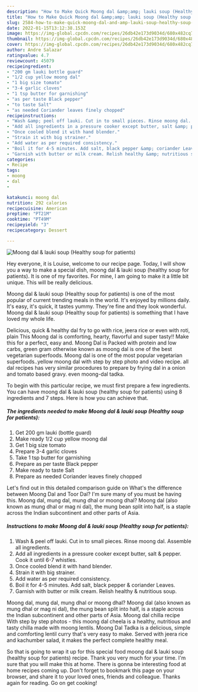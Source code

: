 ```yaml
---
description: "How to Make Quick Moong dal &amp;amp; lauki soup (Healthy soup for patients)"
title: "How to Make Quick Moong dal &amp;amp; lauki soup (Healthy soup for patients)"
slug: 2584-how-to-make-quick-moong-dal-and-amp-lauki-soup-healthy-soup-for-patients
date: 2022-01-15T13:12:38.153Z
image: https://img-global.cpcdn.com/recipes/26db42e173d9034d/680x482cq70/moong-dal-lauki-soup-healthy-soup-for-patients-recipe-main-photo.jpg
thumbnail: https://img-global.cpcdn.com/recipes/26db42e173d9034d/680x482cq70/moong-dal-lauki-soup-healthy-soup-for-patients-recipe-main-photo.jpg
cover: https://img-global.cpcdn.com/recipes/26db42e173d9034d/680x482cq70/moong-dal-lauki-soup-healthy-soup-for-patients-recipe-main-photo.jpg
author: Andre Salazar
ratingvalue: 4.7
reviewcount: 45079
recipeingredient:
- "200 gm lauki bottle guard"
- "1/2 cup yellow moong dal"
- "1 big size tomato"
- "3-4 garlic cloves"
- "1 tsp butter for garnishing"
- "as per taste Black pepper"
- "to taste Salt"
- "as needed Coriander leaves finely chopped"
recipeinstructions:
- "Wash &amp; peel off lauki. Cut in to small pieces. Rinse moong dal. Assemble all ingredients."
- "Add all ingredients in a pressure cooker except butter, salt &amp; pepper. Cook it until 6-7 whistles."
- "Once cooled blend it with hand blender."
- "Strain it with big strainer."
- "Add water as per required consistency."
- "Boil it for 4-5 minutes. Add salt, black pepper &amp; coriander Leaves."
- "Garnish with butter or milk cream. Relish healthy &amp; nutritious soup."
categories:
- Recipe
tags:
- moong
- dal
- 

katakunci: moong dal  
nutrition: 292 calories
recipecuisine: American
preptime: "PT21M"
cooktime: "PT49M"
recipeyield: "3"
recipecategory: Dessert

---
```



![Moong dal &amp; lauki soup (Healthy soup for patients)](https://img-global.cpcdn.com/recipes/26db42e173d9034d/680x482cq70/moong-dal-lauki-soup-healthy-soup-for-patients-recipe-main-photo.jpg)

Hey everyone, it is Louise, welcome to our recipe page. Today, I will show you a way to make a special dish, moong dal &amp; lauki soup (healthy soup for patients). It is one of my favorites. For mine, I am going to make it a little bit unique. This will be really delicious.

Moong dal &amp; lauki soup (Healthy soup for patients) is one of the most popular of current trending meals in the world. It's enjoyed by millions daily. It's easy, it's quick, it tastes yummy. They're fine and they look wonderful. Moong dal &amp; lauki soup (Healthy soup for patients) is something that I have loved my whole life.

Delicious, quick &amp; healthy dal fry to go with rice, jeera rice or even with roti, plain This Moong dal is comforting, hearty, flavorful and super tasty!! Make this for a perfect, easy and. Moong Dal is Packed with protein and low carbs, green gram otherwise known as moong dal is one of the best vegetarian superfoods. Moong dal is one of the most popular vegetarian superfoods..yellow moong dal with step by step photo and video recipe. all dal recipes has very similar procedures to prepare by frying dal in a onion and tomato based gravy. even moong-dal tadka.


To begin with this particular recipe, we must first prepare a few ingredients. You can have moong dal &amp; lauki soup (healthy soup for patients) using 8 ingredients and 7 steps. Here is how you can achieve that.

<!--inarticleads1-->

##### The ingredients needed to make Moong dal &amp; lauki soup (Healthy soup for patients):

1. Get 200 gm lauki (bottle guard)
1. Make ready 1/2 cup yellow moong dal
1. Get 1 big size tomato
1. Prepare 3-4 garlic cloves
1. Take 1 tsp butter for garnishing
1. Prepare as per taste Black pepper
1. Make ready to taste Salt
1. Prepare as needed Coriander leaves finely chopped


Let&#39;s find out in this detailed comparison guide on What&#39;s the difference between Moong Dal and Toor Dal? I&#39;m sure many of you must be having this. Moong dal, mung dal, mung dhal or moong dhal? Moong dal (also known as mung dhal or mag ni dal), the mung bean split into half, is a staple across the Indian subcontinent and other parts of Asia. 

<!--inarticleads2-->

##### Instructions to make Moong dal &amp; lauki soup (Healthy soup for patients):

1. Wash &amp; peel off lauki. Cut in to small pieces. Rinse moong dal. Assemble all ingredients.
1. Add all ingredients in a pressure cooker except butter, salt &amp; pepper. Cook it until 6-7 whistles.
1. Once cooled blend it with hand blender.
1. Strain it with big strainer.
1. Add water as per required consistency.
1. Boil it for 4-5 minutes. Add salt, black pepper &amp; coriander Leaves.
1. Garnish with butter or milk cream. Relish healthy &amp; nutritious soup.


Moong dal, mung dal, mung dhal or moong dhal? Moong dal (also known as mung dhal or mag ni dal), the mung bean split into half, is a staple across the Indian subcontinent and other parts of Asia. Moong dal chilla recipe With step by step photos - this moong dal cheela is a healthy, nutritious and tasty chilla made with moong lentils. Moong Dal Tadka is a delicious, simple and comforting lentil curry that&#39;s very easy to make. Served with jeera rice and kachumber salad, it makes the perfect complete healthy meal. 

So that is going to wrap it up for this special food moong dal &amp; lauki soup (healthy soup for patients) recipe. Thank you very much for your time. I'm sure that you will make this at home. There is gonna be interesting food at home recipes coming up. Don't forget to bookmark this page on your browser, and share it to your loved ones, friends and colleague. Thanks again for reading. Go on get cooking!

